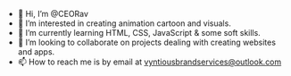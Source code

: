 - 👋 Hi, I’m @CEORav
- 👀 I’m interested in creating animation cartoon and visuals.
- 🌱 I’m currently learning HTML, CSS, JavaScript & some soft skills.
- 💞️ I’m looking to collaborate on projects dealing with creating websites and apps.
- 📫 How to reach me is by email at vyntiousbrandservices@outlook.com

<!---
CEORav/CEORav is a ✨ special ✨ repository because its `README.md` (this file) appears on your GitHub profile.
You can click the Preview link to take a look at your changes.
--->
